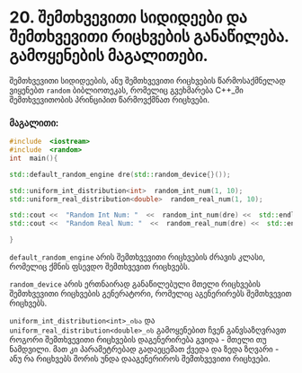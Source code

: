 # 20. შემთხვევითი სიდიდეები და შემთხვევითი რიცხვების განაწილება. გამოყენების მაგალითები.

შემთხვევითი სიდიდეების, ანუ შემთხვევითი რიცხვების წარმოსაქმნელად ვიყენებთ `random` ბიბლიოთეკას, რომელიც გვეხმარება C++_ში შემთხვევითობის პრინციპით წარმოვქმნათ  რიცხვები.

### მაგალითი:

```cpp
#include  <iostream>
#include  <random>
int  main(){

std::default_random_engine dre(std::random_device{}());

std::uniform_int_distribution<int>  random_int_num(1, 10);
std::uniform_real_distribution<double>  random_real_num(1, 10);

std::cout <<  "Random Int Num: "  <<  random_int_num(dre) <<  std::endl; /* დაბეჭდავს შემთხვევით გენერირებულ მთელ რიცხვს*/
std::cout <<  "Random Real Num: "  <<  random_real_num(dre) <<  std::endl; /* დაბეჭდავს შემთხვევით გენერირებულ ნამდვილ რიცხვს*/

}
```
`default_random_engine` არის შემთხვევითი რიცხვების ძრავის კლასი, რომელიც ქმნის ფსევდო შემთხვევით რიცხვებს.

`random_device` არის ერთნაირად განაწილებული მთელი რიცხვების შემთხვევითი რიცხვების გენერატორი, რომელიც აგენერირებს შემთხვევით რიცხვებს.


`uniform_int_distribution<int>_ისა` და `uniform_real_distribution<double>_ის` გამოყენებით ჩვენ განვსაზღვრავთ როგორი შემთხვევითი რიცხვების დაგენერირება გვიდა - მთელი თუ ნამდვილი.
მათ კი პარამეტრებად გადაეცემათ ქვედა და ზედა ზღვარი - ანუ რა რიცხვებს შორის უნდა დააგენერიროს შემთხვევითი რიცხვები.



